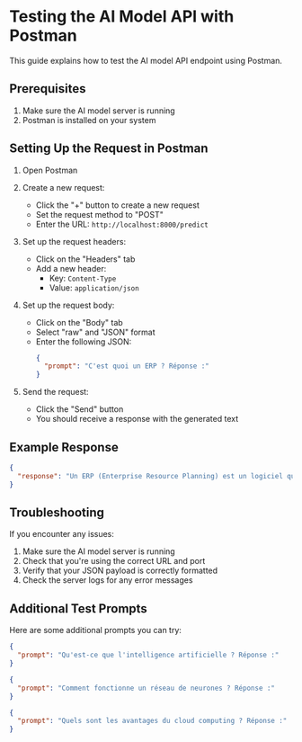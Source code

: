 # Testing the AI Model API with Postman

This guide explains how to test the AI model API endpoint using Postman.

## Prerequisites

1. Make sure the AI model server is running
2. Postman is installed on your system

## Setting Up the Request in Postman

1. Open Postman
2. Create a new request:
   - Click the "+" button to create a new request
   - Set the request method to "POST"
   - Enter the URL: `http://localhost:8000/predict`

3. Set up the request headers:
   - Click on the "Headers" tab
   - Add a new header:
     - Key: `Content-Type`
     - Value: `application/json`

4. Set up the request body:
   - Click on the "Body" tab
   - Select "raw" and "JSON" format
   - Enter the following JSON:
     ```json
     {
       "prompt": "C'est quoi un ERP ? Réponse :"
     }
     ```

5. Send the request:
   - Click the "Send" button
   - You should receive a response with the generated text

## Example Response

```json
{
  "response": "Un ERP (Enterprise Resource Planning) est un logiciel qui permet de gérer l'ensemble des processus opérationnels d'une entreprise en intégrant plusieurs fonctions de gestion comme la comptabilité, les ressources humaines, la gestion des stocks, etc. dans un système unique et cohérent."
}
```

## Troubleshooting

If you encounter any issues:

1. Make sure the AI model server is running
2. Check that you're using the correct URL and port
3. Verify that your JSON payload is correctly formatted
4. Check the server logs for any error messages

## Additional Test Prompts

Here are some additional prompts you can try:

```json
{
  "prompt": "Qu'est-ce que l'intelligence artificielle ? Réponse :"
}
```

```json
{
  "prompt": "Comment fonctionne un réseau de neurones ? Réponse :"
}
```

```json
{
  "prompt": "Quels sont les avantages du cloud computing ? Réponse :"
}
```
